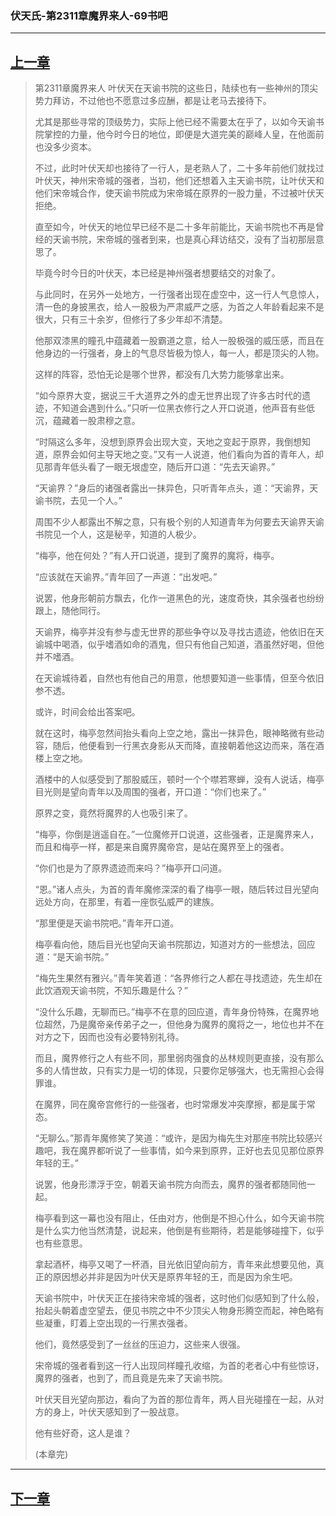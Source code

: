 ### 伏天氏-第2311章魔界来人-69书吧

--------
[上一章](./ba007e48177b3b21b2e11bfe11cd41d9.md)
--------


>
>
>
>第2311章魔界来人
>叶伏天在天谕书院的这些日，陆续也有一些神州的顶尖势力拜访，不过他也不愿意过多应酬，都是让老马去接待下。
>
>尤其是那些寻常的顶级势力，实际上他已经不需要太在乎了，以如今天谕书院掌控的力量，他今时今日的地位，即便是大道完美的巅峰人皇，在他面前也没多少资本。
>
>不过，此时叶伏天却也接待了一行人，是老熟人了，二十多年前他们就找过叶伏天，神州宋帝城的强者，当初，他们还想着入主天谕书院，让叶伏天和他们宋帝城合作，使天谕书院成为宋帝城在原界的一股力量，不过被叶伏天拒绝。
>
>直至如今，叶伏天的地位早已经不是二十多年前能比，天谕书院也不再是曾经的天谕书院，宋帝城的强者到来，也是真心拜访结交，没有了当初那层意思了。
>
>毕竟今时今日的叶伏天，本已经是神州强者想要结交的对象了。
>
>与此同时，在另外一处地方，一行强者出现在虚空中，这一行人气息惊人，清一色的身披黑衣，给人一股极为严肃威严之感，为首之人年龄看起来不是很大，只有三十余岁，但修行了多少年却不清楚。
>
>他那双漆黑的瞳孔中蕴藏着一股霸道之意，给人一股极强的威压感，而且在他身边的一行强者，身上的气息尽皆极为惊人，每一人，都是顶尖的人物。
>
>这样的阵容，恐怕无论是哪个世界，都没有几大势力能够拿出来。
>
>“如今原界大变，据说三千大道界之外的虚无世界出现了许多古时代的遗迹，不知道会遇到什么。”只听一位黑衣修行之人开口说道，他声音有些低沉，蕴藏着一股肃穆之意。
>
>“时隔这么多年，没想到原界会出现大变，天地之变起于原界，我倒想知道，原界会如何主导天地之变。”又有一人说道，他们看向为首的青年人，却见那青年低头看了一眼无垠虚空，随后开口道：“先去天谕界。”
>
>“天谕界？”身后的诸强者露出一抹异色，只听青年点头，道：“天谕界，天谕书院，去见一个人。”
>
>周围不少人都露出不解之意，只有极个别的人知道青年为何要去天谕界天谕书院见一个人，这是秘辛，知道的人极少。
>
>“梅亭，他在何处？”有人开口说道，提到了魔界的魔将，梅亭。
>
>“应该就在天谕界。”青年回了一声道：“出发吧。”
>
>说罢，他身形朝前方飘去，化作一道黑色的光，速度奇快，其余强者也纷纷跟上，随他同行。
>
>天谕界，梅亭并没有参与虚无世界的那些争夺以及寻找古遗迹，他依旧在天谕城中喝酒，似乎嗜酒如命的酒鬼，但只有他自己知道，酒虽然好喝，但他并不嗜酒。
>
>在天谕城待着，自然也有他自己的用意，他想要知道一些事情，但至今依旧参不透。
>
>或许，时间会给出答案吧。
>
>就在这时，梅亭忽然间抬头看向上空之地，露出一抹异色，眼神略微有些动容，随后，他便看到一行黑衣身影从天而降，直接朝着他这边而来，落在酒楼上空之地。
>
>酒楼中的人似感受到了那股威压，顿时一个个噤若寒蝉，没有人说话，梅亭目光则是望向青年以及周围的强者，开口道：“你们也来了。”
>
>原界之变，竟然将魔界的人也吸引来了。
>
>“梅亭，你倒是逍遥自在。”一位魔修开口说道，这些强者，正是魔界来人，而且和梅亭一样，都是来自魔界魔帝宫，是站在魔界至上的强者。
>
>“你们也是为了原界遗迹而来吗？”梅亭开口问道。
>
>“恩。”诸人点头，为首的青年魔修深深的看了梅亭一眼，随后转过目光望向远处方向，在那里，有着一座恢弘威严的建族。
>
>“那里便是天谕书院吧。”青年开口道。
>
>梅亭看向他，随后目光也望向天谕书院那边，知道对方的一些想法，回应道：“是天谕书院。”
>
>“梅先生果然有雅兴。”青年笑着道：“各界修行之人都在寻找遗迹，先生却在此饮酒观天谕书院，不知乐趣是什么？”
>
>“没什么乐趣，无聊而已。”梅亭不在意的回应道，青年身份特殊，在魔界地位超然，乃是魔帝亲传弟子之一，但他身为魔界的魔将之一，地位也并不在对方之下，因而也没有必要特别礼待。
>
>而且，魔界修行之人有些不同，那里弱肉强食的丛林规则更直接，没有那么多的人情世故，只有实力是一切的体现，只要你足够强大，也无需担心会得罪谁。
>
>在魔界，同在魔帝宫修行的一些强者，也时常爆发冲突摩擦，都是属于常态。
>
>“无聊么。”那青年魔修笑了笑道：“或许，是因为梅先生对那座书院比较感兴趣吧，我在魔界都听说了一些事情，如今来到原界，正好也去见见那位原界年轻的王。”
>
>说罢，他身形漂浮于空，朝着天谕书院方向而去，魔界的强者都随同他一起。
>
>梅亭看到这一幕也没有阻止，任由对方，他倒是不担心什么，如今天谕书院是什么实力他当然清楚，说起来，他倒是有些期待，若是能够碰撞下，似乎也有些意思。
>
>拿起酒杯，梅亭又喝了一杯酒，目光依旧望向前方，青年来此想要见他，真正的原因想必并非是因为叶伏天是原界年轻的王，而是因为余生吧。
>
>天谕书院中，叶伏天正在接待宋帝城的强者，这时他们似感知到了什么般，抬起头朝着虚空望去，便见书院之中不少顶尖人物身形腾空而起，神色略有些凝重，盯着上空出现的一行黑衣强者。
>
>他们，竟然感受到了一丝丝的压迫力，这些来人很强。
>
>宋帝城的强者看到这一行人出现同样瞳孔收缩，为首的老者心中有些惊讶，魔界的强者，也到了，而且竟是先来了天谕书院。
>
>叶伏天目光望向那边，看向了为首的那位青年，两人目光碰撞在一起，从对方的身上，叶伏天感知到了一股战意。
>
>他有些好奇，这人是谁？
>
>(本章完)
>
>

--------
[下一章](./0c8ecdaeeae0537a75b8e6c98961b29b.md)
--------
